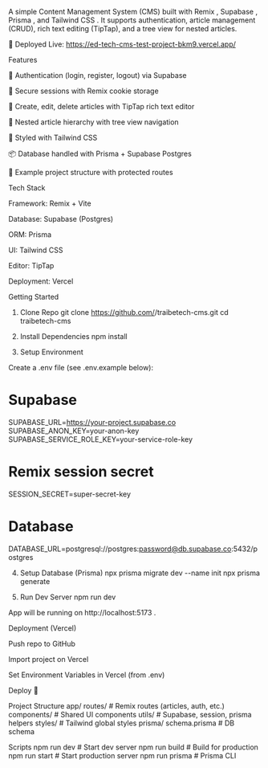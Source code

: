 A simple Content Management System (CMS) built with Remix , Supabase , Prisma , and Tailwind CSS .
It supports authentication, article management (CRUD), rich text editing (TipTap), and a tree view
for nested articles.

🚀 Deployed Live: https://ed-tech-cms-test-project-bkm9.vercel.app/

Features

🔐 Authentication (login, register, logout) via Supabase

🍪 Secure sessions with Remix cookie storage

📝 Create, edit, delete articles with TipTap rich text editor

🌲 Nested article hierarchy with tree view navigation

🎨 Styled with Tailwind CSS

📦 Database handled with Prisma + Supabase Postgres

📄 Example project structure with protected routes

Tech Stack

Framework: Remix + Vite

Database: Supabase (Postgres)

ORM: Prisma

UI: Tailwind CSS

Editor: TipTap

Deployment: Vercel

Getting Started

1. Clone Repo git clone https://github.com/<your-username>/traibetech-cms.git cd traibetech-cms

2. Install Dependencies npm install

3. Setup Environment

Create a .env file (see .env.example below):

# Supabase

SUPABASE_URL=https://your-project.supabase.co SUPABASE_ANON_KEY=your-anon-key
SUPABASE_SERVICE_ROLE_KEY=your-service-role-key

# Remix session secret

SESSION_SECRET=super-secret-key

# Database

DATABASE_URL=postgresql://postgres:password@db.supabase.co:5432/postgres

4. Setup Database (Prisma) npx prisma migrate dev --name init npx prisma generate

5. Run Dev Server npm run dev

App will be running on http://localhost:5173 .

Deployment (Vercel)

Push repo to GitHub

Import project on Vercel

Set Environment Variables in Vercel (from .env)

Deploy 🎉

Project Structure app/ routes/ # Remix routes (articles, auth, etc.) components/ # Shared UI
components utils/ # Supabase, session, prisma helpers styles/ # Tailwind global styles prisma/
schema.prisma # DB schema

Scripts npm run dev # Start dev server npm run build # Build for production npm run start # Start
production server npm run prisma # Prisma CLI
